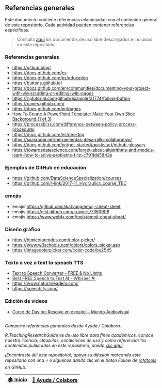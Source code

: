 ## Referencias generales

Este documento contiene referencias relacionadas con el contenido general de este repositorio. Cada actividad pueden contener referencias específicas.

> Consulta [aquí](.refs) los documentos de uso libre descargados e incluidos en este repositorio.


### Referencias generales

* https://github.blog/
* https://docs.github.com/es
* https://docs.github.com/es/education
* https://buttons.github.io/
* https://docs.github.com/en/communities/documenting-your-project-with-wikis/adding-or-editing-wiki-pages
* https://riptutorial.com/github/example/31774/follow-button
* https://pages.github.com/
* https://docs.github.com/en/pages
* [How To Create A PowerPoint Template: Make Your Own Slide Background (1 of 3)](https://www.youtube.com/watch?v=oXCjOhlOROw)
* https://processbliss.com/difference-between-policy-process-procedure/
* https://docs.github.com/es/desktop
* https://saasradar.net/herramientas-desarrollo-colaborativo/
* https://docs.github.com/en/get-started/quickstart/github-glossary
* https://towardsdatascience.com/forget-about-algorithms-and-models-learn-how-to-solve-problems-first-c791fde5842e


### Ejemplos de GitHub en educación

* https://github.com/DataScienceSpecialization/courses
* https://github.com/r-link/2017-11_Hydraulics_course_TEC


### emojis

* emojis https://github.com/ikatyang/emoji-cheat-sheet
* emojis https://gist.github.com/rxaviers/7360908
* emojis https://www.webfx.com/tools/emoji-cheat-sheet/


### Diseño gráfico

* https://htmlcolorcodes.com/color-picker/
* https://www.w3schools.com/colors/colors_picker.asp
* https://imagecolorpicker.com/color-code/be2545


### Texto a voz o text to speach TTS

* [Text to Speech Converter - FREE & No Limits](https://www.youtube.com/watch?v=kfqpFKdDVMU)
* [Best FREE Speech to Text AI - Whisper AI](https://www.youtube.com/watch?v=8SQV-B83tPU)
* https://www.naturalreaders.com/
* https://speechify.com/


### Edición de videos

* [Curso de Davinci Resolve en español - Mundo Audiovisual](https://www.youtube.com/playlist?list=PL1EtVnEJg9_PnGMd0e7AwkP2gL_MlqMHR)


##  

_Comparte referencias generales desde Ayuda / Colabora._

_R.TeachingResearchGuide es de uso libre para fines académicos, conoce nuestra licencia, cláusulas, condiciones de uso y como referenciar los contenidos publicados en este repositorio, dando [clic aquí](LICENSE.md)._

_¡Encontraste útil este repositorio!, apoya su difusión marcando este repositorio con una ⭐ o síguenos dando clic en el botón Follow de [rcfdtools](https://github.com/rcfdtools) en GitHub._

| [:house: Inicio](Readme.md)  | [:beginner: Ayuda / Colabora](https://github.com/rcfdtools/R.TeachingResearchGuide/discussions/12) |
|------------------------------|----------------------------------------------------------------------------------------------------|